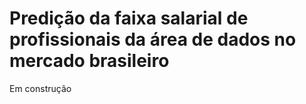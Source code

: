 # Predição da faixa salarial de profissionais da área de dados no mercado brasileiro 

Em construção
